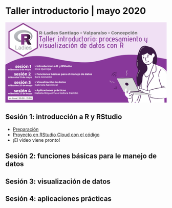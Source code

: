# Taller introductorio | mayo 2020

![](/imagenes/rladies-chile-taller-introductorio.png)

## Sesión 1: introducción a R y RStudio

* [Preparación](https://github.com/rladieschile/taller-introductorio-mayo/blob/master/preparacion-sesion-1.md)
* [Proyecto en RStudio Cloud con el código](https://rstudio.cloud/project/1252057)
* ¡El video viene pronto!

## Sesión 2: funciones básicas para le manejo de datos

## Sesión 3: visualización de datos

## Sesión 4: aplicaciones prácticas
